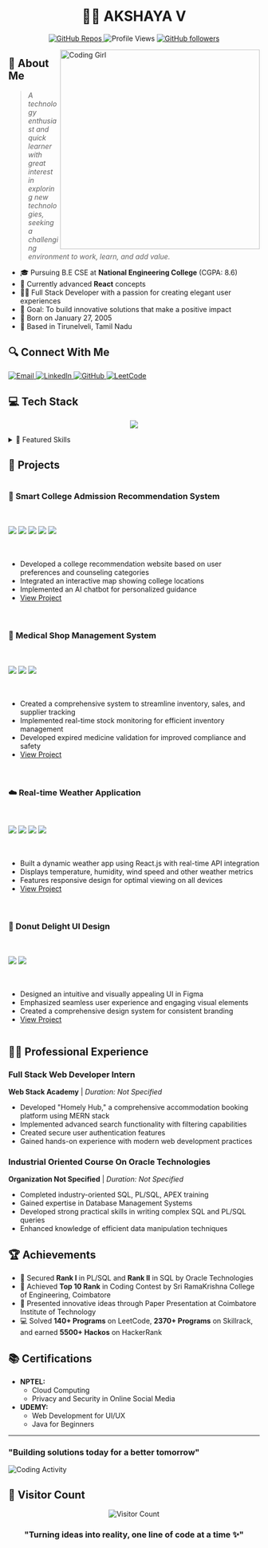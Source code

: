 # <div align="center">👩‍💻 AKSHAYA V</div>
<p align="center">
  <a href="https://github.com/akshayav?tab=repositories">
    <img src="https://img.shields.io/badge/dynamic/json?label=Repos&query=%24.public_repos&url=https%3A%2F%2Fapi.github.com%2Fusers%2Fakshayav&style=for-the-badge&color=blueviolet&logo=github" alt="GitHub Repos">
  </a>
  <img src="https://komarev.com/ghpvc/?username=akshayav&style=for-the-badge&color=6A5ACD" alt="Profile Views">
  <a href="https://github.com/akshayav?tab=followers">
    <img src="https://img.shields.io/github/followers/akshayav?style=for-the-badge&logo=github&color=6A5ACD" alt="GitHub followers">
  </a>
</p>

<img align="right" alt="Coding Girl" width="400" src="https://cdn.dribbble.com/users/4055494/screenshots/15215756/media/d2b66c4ca0192aa26d103448b3d1518b.gif" />

## 💫 About Me

> *A technology enthusiast and quick learner with great interest in exploring new technologies, seeking a challenging environment to work, learn, and add value.*

- 🎓 Pursuing B.E CSE at **National Engineering College** (CGPA: 8.6)
- 🌱 Currently advanced **React** concepts
- 👩‍💻 Full Stack Developer with a passion for creating elegant user experiences
- 🎯 Goal: To build innovative solutions that make a positive impact
- 🎂 Born on January 27, 2005
- 📍 Based in Tirunelveli, Tamil Nadu

## 🔍 Connect With Me
<p align="left">
  <a href="mailto:akshayavenkat05@gmail.com">
    <img src="https://img.shields.io/badge/Gmail-D14836?style=for-the-badge&logo=gmail&logoColor=white" alt="Email"/>
  </a>
  <a href="https://linkedin.com/in/akshayav">
    <img src="https://img.shields.io/badge/LinkedIn-0077B5?style=for-the-badge&logo=linkedin&logoColor=white" alt="LinkedIn"/>
  </a>
  <a href="https://github.com/akshayav">
    <img src="https://img.shields.io/badge/GitHub-100000?style=for-the-badge&logo=github&logoColor=white" alt="GitHub"/>
  </a>
  <a href="https://leetcode.com/akshayav">
    <img src="https://img.shields.io/badge/LeetCode-FFA116?style=for-the-badge&logo=leetcode&logoColor=white" alt="LeetCode"/>
  </a>
</p>

## 💻 Tech Stack
<p align="center">
  <img src="https://skillicons.dev/icons?i=java,c,cpp,mysql,js,react,dart,flutter,php,html,css,figma,git,github" />
</p>

<details>
<summary>🌟 Featured Skills</summary>
<br>

### Languages
<p align="left">
  <img src="https://img.shields.io/badge/Java-ED8B00?style=for-the-badge&logo=openjdk&logoColor=white"/>
  <img src="https://img.shields.io/badge/C-00599C?style=for-the-badge&logo=c&logoColor=white"/>
  <img src="https://img.shields.io/badge/C++-00599C?style=for-the-badge&logo=cplusplus&logoColor=white"/>
  <img src="https://img.shields.io/badge/JavaScript-F7DF1E?style=for-the-badge&logo=javascript&logoColor=black"/>
  <img src="https://img.shields.io/badge/Dart-0175C2?style=for-the-badge&logo=dart&logoColor=white"/>
  <img src="https://img.shields.io/badge/PHP-777BB4?style=for-the-badge&logo=php&logoColor=white"/>
</p>

### Frontend Development
<p align="left">
  <img src="https://img.shields.io/badge/HTML5-E34F26?style=for-the-badge&logo=html5&logoColor=white"/>  
  <img src="https://img.shields.io/badge/CSS3-1572B6?style=for-the-badge&logo=css3&logoColor=white"/>  
  <img src="https://img.shields.io/badge/React-20232A?style=for-the-badge&logo=react&logoColor=61DAFB"/>
  <img src="https://img.shields.io/badge/Bootstrap-563D7C?style=for-the-badge&logo=bootstrap&logoColor=white"/>
</p>

### Database
<p align="left">
  <img src="https://img.shields.io/badge/MySQL-005C84?style=for-the-badge&logo=mysql&logoColor=white"/>
  <img src="https://img.shields.io/badge/Oracle-F80000?style=for-the-badge&logo=oracle&logoColor=white"/>
</p>

### Tools & Others
<p align="left">
  <img src="https://img.shields.io/badge/Figma-F24E1E?style=for-the-badge&logo=figma&logoColor=white"/>
  <img src="https://img.shields.io/badge/Git-F05032?style=for-the-badge&logo=git&logoColor=white"/>
  <img src="https://img.shields.io/badge/Data_Structures-FF6C37?style=for-the-badge&logoColor=white"/>
</p>

</details>

## 🚀 Projects

<div class="projects-grid">

### 🏫 Smart College Admission Recommendation System
![](https://img.shields.io/badge/HTML5-E34F26?style=flat-square&logo=html5&logoColor=white)
![](https://img.shields.io/badge/CSS3-1572B6?style=flat-square&logo=css3&logoColor=white)
![](https://img.shields.io/badge/JavaScript-F7DF1E?style=flat-square&logo=javascript&logoColor=black)
![](https://img.shields.io/badge/PHP-777BB4?style=flat-square&logo=php&logoColor=white)
![](https://img.shields.io/badge/MySQL-005C84?style=flat-square&logo=mysql&logoColor=white)

- Developed a college recommendation website based on user preferences and counseling categories
- Integrated an interactive map showing college locations
- Implemented an AI chatbot for personalized guidance
- [View Project](#) <!-- Add your project link when available -->

### 💊 Medical Shop Management System
![](https://img.shields.io/badge/Oracle_UI-F80000?style=flat-square&logo=oracle&logoColor=white)
![](https://img.shields.io/badge/PL/SQL-F80000?style=flat-square&logo=oracle&logoColor=white)
![](https://img.shields.io/badge/Oracle_SQL-F80000?style=flat-square&logo=oracle&logoColor=white)

- Created a comprehensive system to streamline inventory, sales, and supplier tracking
- Implemented real-time stock monitoring for efficient inventory management
- Developed expired medicine validation for improved compliance and safety
- [View Project](#) <!-- Add your project link when available -->

### ☁️ Real-time Weather Application
![](https://img.shields.io/badge/HTML5-E34F26?style=flat-square&logo=html5&logoColor=white)
![](https://img.shields.io/badge/CSS3-1572B6?style=flat-square&logo=css3&logoColor=white)
![](https://img.shields.io/badge/React-20232A?style=flat-square&logo=react&logoColor=61DAFB)
![](https://img.shields.io/badge/API-FF6C37?style=flat-square&logoColor=white)

- Built a dynamic weather app using React.js with real-time API integration
- Displays temperature, humidity, wind speed and other weather metrics
- Features responsive design for optimal viewing on all devices
- [View Project](#) <!-- Add your project link when available -->

### 🍩 Donut Delight UI Design
![](https://img.shields.io/badge/Figma-F24E1E?style=flat-square&logo=figma&logoColor=white)
![](https://img.shields.io/badge/UI/UX-4FC08D?style=flat-square&logoColor=white)

- Designed an intuitive and visually appealing UI in Figma
- Emphasized seamless user experience and engaging visual elements
- Created a comprehensive design system for consistent branding
- [View Project](#) <!-- Add your project link when available -->

</div>

## 👩‍💼 Professional Experience

### Full Stack Web Developer Intern
**Web Stack Academy** | *Duration: Not Specified*

- Developed "Homely Hub," a comprehensive accommodation booking platform using MERN stack
- Implemented advanced search functionality with filtering capabilities
- Created secure user authentication features
- Gained hands-on experience with modern web development practices

### Industrial Oriented Course On Oracle Technologies
**Organization Not Specified** | *Duration: Not Specified*

- Completed industry-oriented SQL, PL/SQL, APEX training
- Gained expertise in Database Management Systems
- Developed strong practical skills in writing complex SQL and PL/SQL queries
- Enhanced knowledge of efficient data manipulation techniques

## 🏆 Achievements

- 🥇 Secured **Rank I** in PL/SQL and **Rank II** in SQL by Oracle Technologies
- 🏅 Achieved **Top 10 Rank** in Coding Contest by Sri RamaKrishna College of Engineering, Coimbatore
- 📝 Presented innovative ideas through Paper Presentation at Coimbatore Institute of Technology
- 💻 Solved **140+ Programs** on LeetCode, **2370+ Programs** on Skillrack, and earned **5500+ Hackos** on HackerRank

## 📚 Certifications

- **NPTEL:**
  - Cloud Computing
  - Privacy and Security in Online Social Media
- **UDEMY:**
  - Web Development for UI/UX
  - Java for Beginners

---

  
  ### "Building solutions today for a better tomorrow"
  
  ![Coding Activity](https://img.shields.io/badge/Coding%20Activity-Always%20Active-brightgreen?style=for-the-badge)
  
</div>


## 🌈 Visitor Count
<p align="center">
  <img src="https://profile-counter.glitch.me/akshayav/count.svg" alt="Visitor Count" />
</p>

<div align="center">
  
  ### "Turning ideas into reality, one line of code at a time ✨"
  
</div>

<!--
Custom CSS for enhancing the appearance
-->
<style>
.projects-grid {
  display: grid;
  grid-template-columns: repeat(auto-fit, minmax(300px, 1fr));
  gap: 20px;
}
</style>
